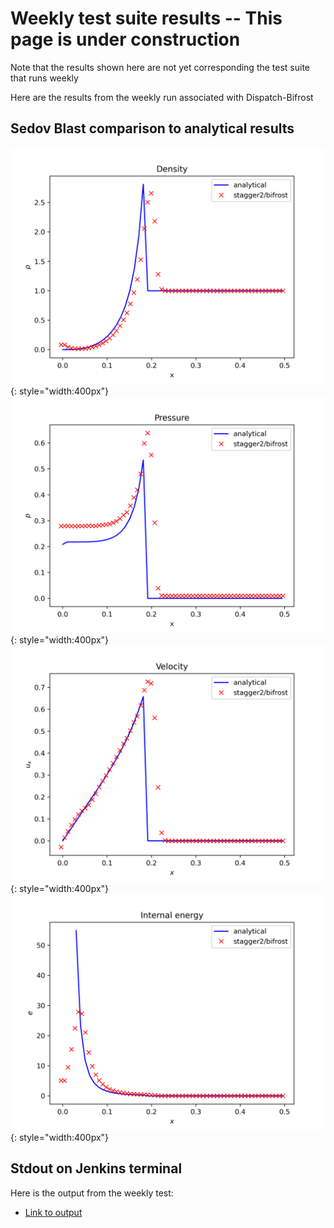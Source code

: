 # Weekly test suite results -- This page is under construction 

Note that the results shown here are not yet corresponding the test suite that runs weekly

Here are the results from the weekly run associated with Dispatch-Bifrost

## Sedov Blast comparison to analytical results

  ![sedov-rho](img/sedov_bifrost_xy_rho.png){: style="width:400px"}
  ![sedov-p](img/sedov_bifrost_xy_p.png){: style="width:400px"}
  ![sedov-ux](img/sedov_bifrost_xy_ux.png){: style="width:400px"}
  ![sedov-e](img/sedov_bifrost_xy_e.png){: style="width:400px"}

## Stdout on Jenkins terminal

Here is the output from the weekly test:

- [Link to output](output_file_weekly.txt)

